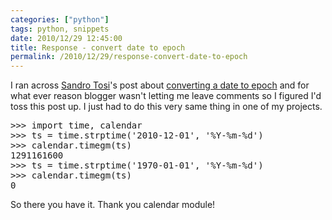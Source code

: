 ```yaml
---
categories: ["python"]
tags: python, snippets
date: 2010/12/29 12:45:00
title: Response - convert date to epoch
permalink: /2010/12/29/response-convert-date-to-epoch
---
```

I ran across <a href="http://sandrotosi.blogspot.com/">Sandro Tosi</a>'s post about <a href="http://sandrotosi.blogspot.com/2010/12/convert-date-to-epoch.html">converting a date to epoch</a> and for what ever reason blogger wasn't letting me leave comments so I figured I'd toss this post up. I just had to do this very same thing in one of my projects.

<p>
<pre class="brush: py">
>>> import time, calendar
>>> ts = time.strptime('2010-12-01', '%Y-%m-%d')
>>> calendar.timegm(ts)
1291161600
>>> ts = time.strptime('1970-01-01', '%Y-%m-%d')
>>> calendar.timegm(ts)
0
</pre>
</p>

So there you have it. Thank you calendar module!

